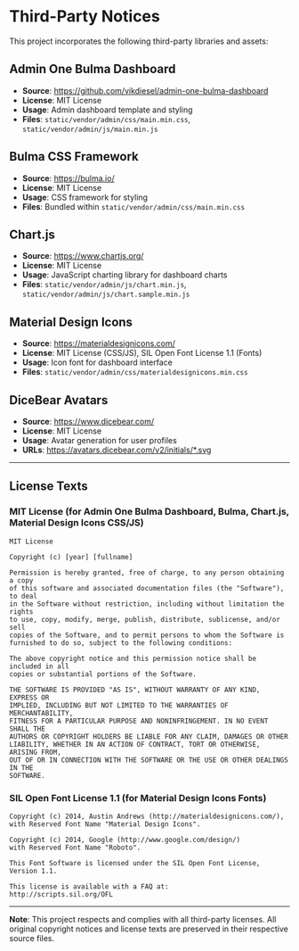 # Third-Party Notices

This project incorporates the following third-party libraries and assets:

## Admin One Bulma Dashboard
- **Source**: https://github.com/vikdiesel/admin-one-bulma-dashboard
- **License**: MIT License
- **Usage**: Admin dashboard template and styling
- **Files**: `static/vendor/admin/css/main.min.css`, `static/vendor/admin/js/main.min.js`

## Bulma CSS Framework
- **Source**: https://bulma.io/
- **License**: MIT License
- **Usage**: CSS framework for styling
- **Files**: Bundled within `static/vendor/admin/css/main.min.css`

## Chart.js
- **Source**: https://www.chartjs.org/
- **License**: MIT License
- **Usage**: JavaScript charting library for dashboard charts
- **Files**: `static/vendor/admin/js/chart.min.js`, `static/vendor/admin/js/chart.sample.min.js`

## Material Design Icons
- **Source**: https://materialdesignicons.com/
- **License**: MIT License (CSS/JS), SIL Open Font License 1.1 (Fonts)
- **Usage**: Icon font for dashboard interface
- **Files**: `static/vendor/admin/css/materialdesignicons.min.css`

## DiceBear Avatars
- **Source**: https://www.dicebear.com/
- **License**: MIT License
- **Usage**: Avatar generation for user profiles
- **URLs**: https://avatars.dicebear.com/v2/initials/*.svg

---

## License Texts

### MIT License (for Admin One Bulma Dashboard, Bulma, Chart.js, Material Design Icons CSS/JS)

```
MIT License

Copyright (c) [year] [fullname]

Permission is hereby granted, free of charge, to any person obtaining a copy
of this software and associated documentation files (the "Software"), to deal
in the Software without restriction, including without limitation the rights
to use, copy, modify, merge, publish, distribute, sublicense, and/or sell
copies of the Software, and to permit persons to whom the Software is
furnished to do so, subject to the following conditions:

The above copyright notice and this permission notice shall be included in all
copies or substantial portions of the Software.

THE SOFTWARE IS PROVIDED "AS IS", WITHOUT WARRANTY OF ANY KIND, EXPRESS OR
IMPLIED, INCLUDING BUT NOT LIMITED TO THE WARRANTIES OF MERCHANTABILITY,
FITNESS FOR A PARTICULAR PURPOSE AND NONINFRINGEMENT. IN NO EVENT SHALL THE
AUTHORS OR COPYRIGHT HOLDERS BE LIABLE FOR ANY CLAIM, DAMAGES OR OTHER
LIABILITY, WHETHER IN AN ACTION OF CONTRACT, TORT OR OTHERWISE, ARISING FROM,
OUT OF OR IN CONNECTION WITH THE SOFTWARE OR THE USE OR OTHER DEALINGS IN THE
SOFTWARE.
```

### SIL Open Font License 1.1 (for Material Design Icons Fonts)

```
Copyright (c) 2014, Austin Andrews (http://materialdesignicons.com/),
with Reserved Font Name "Material Design Icons".

Copyright (c) 2014, Google (http://www.google.com/design/)
with Reserved Font Name "Roboto".

This Font Software is licensed under the SIL Open Font License, Version 1.1.

This license is available with a FAQ at:
http://scripts.sil.org/OFL
```

---

**Note**: This project respects and complies with all third-party licenses. All original copyright notices and license texts are preserved in their respective source files.
